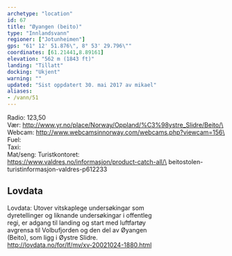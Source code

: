 ```yaml
---
archetype: "location"
id: 67
title: "Øyangen (beito)"
type: "Innlandsvann"
regioner: ["Jotunheimen"]
gps: "61° 12' 51.876\", 8° 53' 29.796\""
coordinates: [61.21441,8.89161]
elevation: "562 m (1843 ft)"
landing: "Tillatt"
docking: "Ukjent"
warning: ""
updated: "Sist oppdatert 30. mai 2017 av mikael"
aliases:
- /vann/51
---
```


Radio: 123,50\
Vær: http://www.yr.no/place/Norway/Oppland/%C3%98ystre_Slidre/Beito/\
Webcam: http://www.webcamsinnorway.com/webcams.php?viewcam=156\
Fuel:\
 Taxi:\
Mat/seng: Turistkontoret:\
https://www.valdres.no/informasjon/product-catch-all/\
beitostolen-turistinformasjon-valdres-p612233

## Lovdata

Lovdata: Utover vitskaplege undersøkingar som\
dyretellinger og liknande undersøkingar i offentleg\
regi, er adgang til landing og start med luftfartøy\
avgrensa til Volbufjorden og den del av Øyangen\
(Beito), som ligg i Øystre Slidre.\
http://lovdata.no/for/lf/mv/xv-20021024-1880.html
